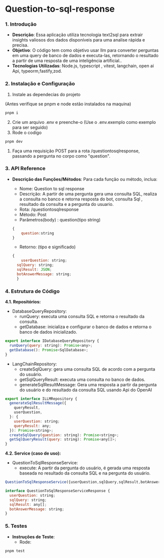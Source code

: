 # Question-to-sql-response
### 1. **Introdução**

- **Descrição**: Essa aplicação utiliza tecnologia text2sql para extrair insights valiosos dos dados disponíveis para uma analise rápida e precisa.
- **Objetivo**: O código tem como objetivo usar llm para converter perguntas em uma query de banco de dados e executa-las, retornando o resultado a partir de uma resposta de uma inteligência artificial..
- **Tecnologias Utilizadas**: Node.js, typescript , vitest, langchain, open ai Api, typeorm,fastify,zod.

### 2. **Instalação e Configuração**

1. Instale as dependecias do projeto
   
(Antes verifique se pnpm e node estão instalados na maquina)

```jsx
pnpm i
```

2. Crie um arquivo .env e preenche-o (Use o .env.exemplo como exemplo para ser seguido)
3. Rode o codigo

```jsx
pnpm dev
```

1. Faça uma requisição POST para a rota /questiontosqlresponse, passando a pergunta no corpo  como "question".

### 3. **API Reference**

- **Descrição das Funções/Métodos**: Para cada função ou método, inclua:
    - Nome: Question to sql response
    - Descrição: A partir de uma pergunta gera uma consulta SQL, realiza a consulta no banco e retorna resposta do bot, consulta Sql , resultado da consulta e a pergunta do usuario.
    - Rota: /questiontosqlresponse
    - Método: Post
    - Parâmetros(body) : question(tipo string)
    
    ```jsx
    {
    	question:string
    }
    ```
    
    - Retorno: (tipo e significado)
    
    ```jsx
    {
    	userQuestion: string;
      sqlQuery: string;
      sqlResult: JSON;
      botAnswerMessage: string;
      }
    ```
    

### 4. **Estrutura de Código**

**4.1. Repositórios:** 

- DatabaseQueryRepository:
    - runQuery:  executa uma consulta SQL e retorna o resultado da consulta.
    - getDatabase: inicializa e configurar o banco de dados e retorna o banco de dados inicializado.

```jsx
export interface IDatabaseQueryRepository {
  runQuery(query: string): Promise<any>;
  getDatabase(): Promise<SqlDatabase>;
}
```

- LangChainRepository:
    - createSqlQuery: gera uma consulta SQL de acordo com a pergunta do usuário.
    - getSqlQueryResult: executa uma consulta no banco de dados.
    - generateSqlResultMessage: Gera uma resposta a partir da pergunta do usuário e do resultado da consulta SQL usando Api do OpenAI

```jsx
export interface ILLMRepository {
  generateSqlResultMessage({
    queryResult,
    userQuestion,
  }: {
    userQuestion: string;
    queryResult: any;
  }): Promise<string>;
  createSqlQuery(question: string): Promise<string>;
  getSqlQueryResult(query: string): Promise<any[]>;
}

```

**4.2. Service (caso de uso):**

- QuestionToSqlResponseService:
    - execute: A partir da pergunta do usuário, é gerada uma resposta baseada no resultado da consulta SQL e na pergunta do usuário.

```jsx
QuestionToSqlResponseService({userQuestion,sqlQuery,sqlResult,botAnswerMessage}:QuestionToSqlResponseServiceResponse):Promise<QuestionToSqlResponseServiceResponse>

interface QuestionToSqlResponseServiceResponse {
  userQuestion: string;
  sqlQuery: string;
  sqlResult: any[];
  botAnswerMessage: string;
}

```

### 5. **Testes**

- **Instruções de Teste**:
    - Rode:

```jsx
pnpm test
```
